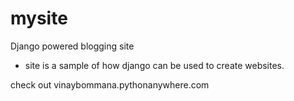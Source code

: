 # mysite
Django powered blogging site

* site is a sample of how django can be used to create websites.

check out vinaybommana.pythonanywhere.com
